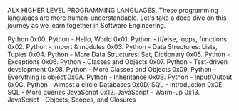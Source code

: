 ALX HIGHER LEVEL PROGRAMMING LANGUAGES.
These programming languages are more human-understandable. Let's take a deep dive on this journey as we learn together in Software Engineering.

Python
0x00. Python - Hello, World
0x01. Python - if/else, loops, functions
0x02. Python - import & modules
0x03. Python - Data Structures: Lists, Tuples
0x04. Python - More Data Structures: Set, Dictionary
0x05. Python - Exceptions
0x06. Python - Classes and Objects
0x07. Python - Test-driven development
0x08. Python - More Classes and Objects
0x09. Python - Everything is object
0x0A. Python - Inheritance
0x0B. Python - Input/Output
0x0C. Python - Almost a circle
Databases
0x0D. SQL - Introduction
0x0E. SQL - More queries
JavaScript
0x12. JavaScript - Warm-up
0x13. JavaScript - Objects, Scopes, and Closures
